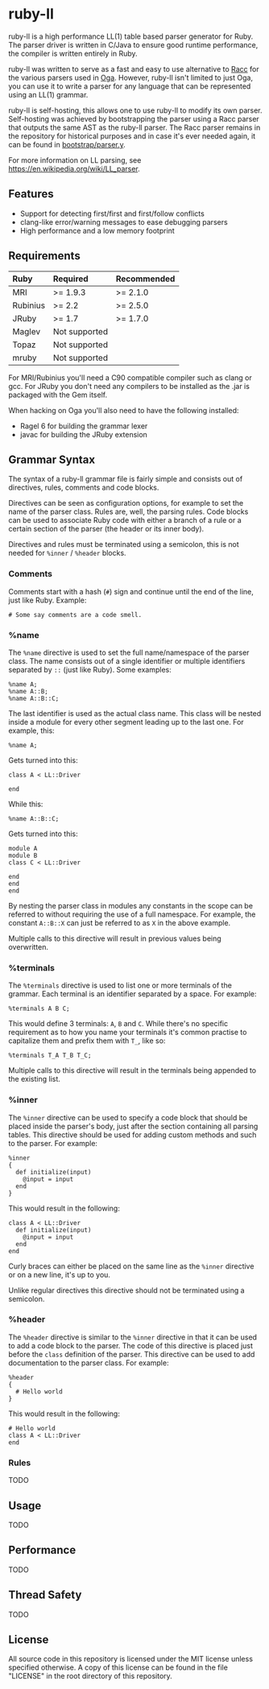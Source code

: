 # ruby-ll

ruby-ll is a high performance LL(1) table based parser generator for Ruby. The
parser driver is written in C/Java to ensure good runtime performance, the
compiler is written entirely in Ruby.

ruby-ll was written to serve as a fast and easy to use alternative to
[Racc][racc] for the various parsers used in [Oga][oga]. However, ruby-ll isn't
limited to just Oga, you can use it to write a parser for any language that can
be represented using an LL(1) grammar.

ruby-ll is self-hosting, this allows one to use ruby-ll to modify its own
parser. Self-hosting was achieved by bootstrapping the parser using a Racc
parser that outputs the same AST as the ruby-ll parser. The Racc parser remains
in the repository for historical purposes and in case it's ever needed again, it
can be found in [bootstrap/parser.y](lib/ll/bootstrap/parser.y).

For more information on LL parsing, see
<https://en.wikipedia.org/wiki/LL_parser>.

## Features

* Support for detecting first/first and first/follow conflicts
* clang-like error/warning messages to ease debugging parsers
* High performance and a low memory footprint

## Requirements

| Ruby     | Required      | Recommended |
|:---------|:--------------|:------------|
| MRI      | >= 1.9.3      | >= 2.1.0    |
| Rubinius | >= 2.2        | >= 2.5.0    |
| JRuby    | >= 1.7        | >= 1.7.0    |
| Maglev   | Not supported |             |
| Topaz    | Not supported |             |
| mruby    | Not supported |             |

For MRI/Rubinius you'll need a C90 compatible compiler such as clang or gcc. For
JRuby you don't need any compilers to be installed as the .jar is packaged with
the Gem itself.

When hacking on Oga you'll also need to have the following installed:

* Ragel 6 for building the grammar lexer
* javac for building the JRuby extension

## Grammar Syntax

The syntax of a ruby-ll grammar file is fairly simple and consists out of
directives, rules, comments and code blocks.

Directives can be seen as configuration options, for example to set the name of
the parser class. Rules are, well, the parsing rules. Code blocks can be used to
associate Ruby code with either a branch of a rule or a certain section of the
parser (the header or its inner body).

Directives and rules must be terminated using a semicolon, this is not needed
for `%inner` / `%header` blocks.

### Comments

Comments start with a hash (`#`) sign and continue until the end of the line,
just like Ruby. Example:

    # Some say comments are a code smell.

### %name

The `%name` directive is used to set the full name/namespace of the parser
class. The name consists out of a single identifier or multiple identifiers
separated by `::` (just like Ruby). Some examples:

    %name A;
    %name A::B;
    %name A::B::C;

The last identifier is used as the actual class name. This class will be nested
inside a module for every other segment leading up to the last one. For example,
this:

    %name A;

Gets turned into this:

    class A < LL::Driver

    end

While this:

    %name A::B::C;

Gets turned into this:

    module A
    module B
    class C < LL::Driver

    end
    end
    end

By nesting the parser class in modules any constants in the scope can be
referred to without requiring the use of a full namespace. For example, the
constant `A::B::X` can just be referred to as `X` in the above example.

Multiple calls to this directive will result in previous values being
overwritten.

### %terminals

The `%terminals` directive is used to list one or more terminals of the grammar.
Each terminal is an identifier separated by a space. For example:

    %terminals A B C;

This would define 3 terminals: `A`, `B` and `C`. While there's no specific
requirement as to how you name your terminals it's common practise to capitalize
them and prefix them with `T_`, like so:

    %terminals T_A T_B T_C;

Multiple calls to this directive will result in the terminals being appended to
the existing list.

### %inner

The `%inner` directive can be used to specify a code block that should be placed
inside the parser's body, just after the section containing all parsing tables.
This directive should be used for adding custom methods and such to the parser.
For example:

    %inner
    {
      def initialize(input)
        @input = input
      end
    }

This would result in the following:

    class A < LL::Driver
      def initialize(input)
        @input = input
      end
    end

Curly braces can either be placed on the same line as the `%inner` directive or
on a new line, it's up to you.

Unlike regular directives this directive should not be terminated using a
semicolon.

### %header

The `%header` directive is similar to the `%inner` directive in that it can be
used to add a code block to the parser. The code of this directive is placed
just before the `class` definition of the parser. This directive can be used to
add documentation to the parser class. For example:

    %header
    {
      # Hello world
    }

This would result in the following:

    # Hello world
    class A < LL::Driver
    end

### Rules

TODO

## Usage

TODO

## Performance

TODO

## Thread Safety

TODO

## License

All source code in this repository is licensed under the MIT license unless
specified otherwise. A copy of this license can be found in the file "LICENSE"
in the root directory of this repository.

[racc]: https://github.com/tenderlove/racc
[oga]: https://github.com/yorickpeterse/oga
